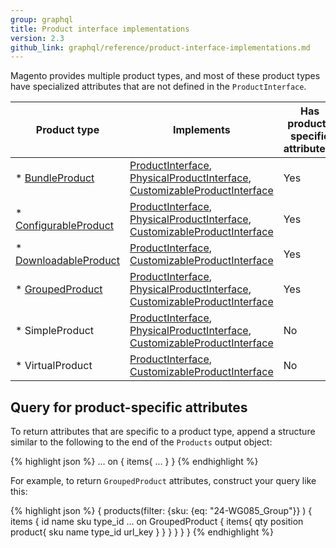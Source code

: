 ```yaml
---
group: graphql
title: Product interface implementations
version: 2.3
github_link: graphql/reference/product-interface-implementations.md
---
```


Magento provides multiple product types, and most of these product types have specialized attributes that are not defined in the `ProductInterface`.

Product type | Implements | Has product-specific attributes?
--- | --- | ---
* [BundleProduct]({{page.baseurl}}/graphql/reference/bundle-product.html) | [ProductInterface]({{page.baseurl}}/graphql/reference/products.html#ProductInterface), [PhysicalProductInterface]({{page.baseurl}}/graphql/reference/products.html#PhysicalProductInterface), [CustomizableProductInterface]({{page.baseurl}}/graphql/reference/customizable-option-interface.html) | Yes
* [ConfigurableProduct]({{page.baseurl}}/graphql/reference/configurable-product.html) | [ProductInterface]({{page.baseurl}}/graphql/reference/products.html#ProductInterface), [PhysicalProductInterface]({{page.baseurl}}/graphql/reference/products.html#PhysicalProductInterface), [CustomizableProductInterface]({{page.baseurl}}/graphql/reference/customizable-option-interface.html) | Yes
* [DownloadableProduct]({{page.baseurl}}/graphql/reference/downloadable-product.html) | [ProductInterface]({{page.baseurl}}/graphql/reference/products.html#ProductInterface),  [CustomizableProductInterface]({{page.baseurl}}/graphql/reference/customizable-option-interface.html)  | Yes
* [GroupedProduct]({{page.baseurl}}/graphql/reference/grouped-product.html) | [ProductInterface]({{page.baseurl}}/graphql/reference/products.html#ProductInterface), [PhysicalProductInterface]({{page.baseurl}}/graphql/reference/products.html#PhysicalProductInterface), [CustomizableProductInterface]({{page.baseurl}}/graphql/reference/customizable-option-interface.html) | Yes
* SimpleProduct | [ProductInterface]({{page.baseurl}}/graphql/reference/products.html#ProductInterface), [PhysicalProductInterface]({{page.baseurl}}/graphql/reference/products.html#PhysicalProductInterface), [CustomizableProductInterface]({{page.baseurl}}/graphql/reference/customizable-option-interface.html)  | No
* VirtualProduct | [ProductInterface]({{page.baseurl}}/graphql/reference/products.html#ProductInterface),  [CustomizableProductInterface]({{page.baseurl}}/graphql/reference/customizable-option-interface.html)  | No

## Query for product-specific attributes

To return attributes that are specific to a product type, append a structure similar to the following to the end of the `Products` output object:

{% highlight json %}
... on <ProductType> {
  items{
    <ProductType-attribute1>
    <ProductType-attribute2>
    ...
    }
  }
  {% endhighlight %}

For example, to return `GroupedProduct` attributes, construct your query like this:

{% highlight json %}
{
  products(filter:
    {sku: {eq: "24-WG085_Group"}}
  	)
  	{
    items {
      id
      name
      sku
      type_id
      ... on GroupedProduct {
        items{
          qty
          position
          product{
            sku
            name
            type_id
            url_key
          }
        }
      }
    }
  }
}
{% endhighlight %}
